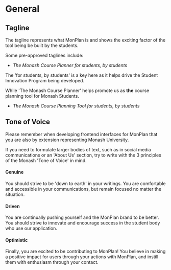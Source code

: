 # General

## Tagline

The tagline represents what MonPlan is and shows the exciting factor of the tool being be built by the students.

Some pre-approved taglines include:

- _The Monash Course Planner for students, by students_

The 'for students, by students' is a key here as it helps drive the Student Innovation Program being developed. 

While 'The Monash Course Planner' helps promote us as **the** course planning tool for Monash Students. 

- _The Monash Course Planning Tool for students, by students_


## Tone of Voice

Please remember when developing frontend interfaces for MonPlan that you are also by extension representing Monash University.

If you need to formulate larger bodies of text, such as in social media communications or an 'About Us' section, try to write with the 3 principles of the Monash 'Tone of Voice' in mind.

#### Genuine

You should strive to be 'down to earth' in your writings. You are comfortable and accessible in your communications, but remain focused no matter the situation.

#### Driven

You are continually pushing yourself and the MonPlan brand to be better. You should strive to innovate and encourage success in the student body who use our application.

#### Optimistic

Finally, you are excited to be contributing to MonPlan! You believe in making a positive impact for users through your actions with MonPlan, and instill them with enthusiasm through your contact.
